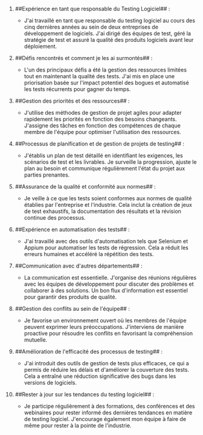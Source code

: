 1. ##Expérience en tant que responsable du Testing Logiciel## :
   - J'ai travaillé en tant que responsable du testing logiciel au cours des cinq dernières années au sein de deux entreprises de développement de logiciels. J'ai dirigé des équipes de test, géré la stratégie de test et assuré la qualité des produits logiciels avant leur déploiement.

2. ##Défis rencontrés et comment je les ai surmontés## :
   - L'un des principaux défis a été la gestion des ressources limitées tout en maintenant la qualité des tests. J'ai mis en place une priorisation basée sur l'impact potentiel des bogues et automatisé les tests récurrents pour gagner du temps.

3. ##Gestion des priorités et des ressources## :
   - J'utilise des méthodes de gestion de projet agiles pour adapter rapidement les priorités en fonction des besoins changeants. J'assigne des tâches en fonction des compétences de chaque membre de l'équipe pour optimiser l'utilisation des ressources.

4. ##Processus de planification et de gestion de projets de testing## :
   - J'établis un plan de test détaillé en identifiant les exigences, les scénarios de test et les livrables. Je surveille la progression, ajuste le plan au besoin et communique régulièrement l'état du projet aux parties prenantes.

5. ##Assurance de la qualité et conformité aux normes## :
   - Je veille à ce que les tests soient conformes aux normes de qualité établies par l'entreprise et l'industrie. Cela inclut la création de jeux de test exhaustifs, la documentation des résultats et la révision continue des processus.

6. ##Expérience en automatisation des tests## :
   - J'ai travaillé avec des outils d'automatisation tels que Selenium et Appium pour automatiser les tests de régression. Cela a réduit les erreurs humaines et accéléré la répétition des tests.

7. ##Communication avec d'autres départements## :
   - La communication est essentielle. J'organise des réunions régulières avec les équipes de développement pour discuter des problèmes et collaborer à des solutions. Un bon flux d'information est essentiel pour garantir des produits de qualité.

8. ##Gestion des conflits au sein de l'équipe## :
   - Je favorise un environnement ouvert où les membres de l'équipe peuvent exprimer leurs préoccupations. J'interviens de manière proactive pour résoudre les conflits en favorisant la compréhension mutuelle.

9. ##Amélioration de l'efficacité des processus de testing## :
   - J'ai introduit des outils de gestion de tests plus efficaces, ce qui a permis de réduire les délais et d'améliorer la couverture des tests. Cela a entraîné une réduction significative des bugs dans les versions de logiciels.

10. ##Rester à jour sur les tendances du testing logiciel## :
    - Je participe régulièrement à des formations, des conférences et des webinaires pour rester informé des dernières tendances en matière de testing logiciel. J'encourage également mon équipe à faire de même pour rester à la pointe de l'industrie.
